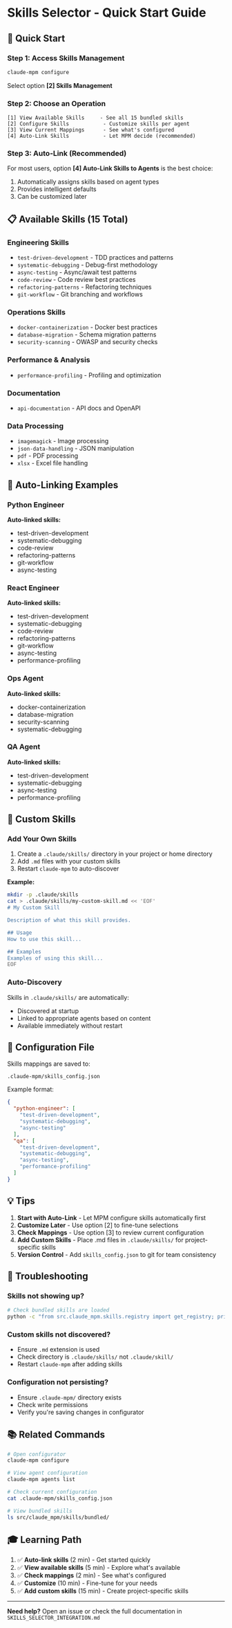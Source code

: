 # Skills Selector - Quick Start Guide

## 🚀 Quick Start

### Step 1: Access Skills Management

```bash
claude-mpm configure
```

Select option **[2] Skills Management**

### Step 2: Choose an Operation

```
[1] View Available Skills     - See all 15 bundled skills
[2] Configure Skills           - Customize skills per agent
[3] View Current Mappings      - See what's configured
[4] Auto-Link Skills           - Let MPM decide (recommended)
```

### Step 3: Auto-Link (Recommended)

For most users, option **[4] Auto-Link Skills to Agents** is the best choice:

1. Automatically assigns skills based on agent types
2. Provides intelligent defaults
3. Can be customized later

## 📋 Available Skills (15 Total)

### Engineering Skills
- `test-driven-development` - TDD practices and patterns
- `systematic-debugging` - Debug-first methodology
- `async-testing` - Async/await test patterns
- `code-review` - Code review best practices
- `refactoring-patterns` - Refactoring techniques
- `git-workflow` - Git branching and workflows

### Operations Skills
- `docker-containerization` - Docker best practices
- `database-migration` - Schema migration patterns
- `security-scanning` - OWASP and security checks

### Performance & Analysis
- `performance-profiling` - Profiling and optimization

### Documentation
- `api-documentation` - API docs and OpenAPI

### Data Processing
- `imagemagick` - Image processing
- `json-data-handling` - JSON manipulation
- `pdf` - PDF processing
- `xlsx` - Excel file handling

## 🔗 Auto-Linking Examples

### Python Engineer
**Auto-linked skills:**
- test-driven-development
- systematic-debugging
- code-review
- refactoring-patterns
- git-workflow
- async-testing

### React Engineer
**Auto-linked skills:**
- test-driven-development
- systematic-debugging
- code-review
- refactoring-patterns
- git-workflow
- async-testing
- performance-profiling

### Ops Agent
**Auto-linked skills:**
- docker-containerization
- database-migration
- security-scanning
- systematic-debugging

### QA Agent
**Auto-linked skills:**
- test-driven-development
- systematic-debugging
- async-testing
- performance-profiling

## 🎯 Custom Skills

### Add Your Own Skills

1. Create a `.claude/skills/` directory in your project or home directory
2. Add `.md` files with your custom skills
3. Restart `claude-mpm` to auto-discover

**Example:**

```bash
mkdir -p .claude/skills
cat > .claude/skills/my-custom-skill.md << 'EOF'
# My Custom Skill

Description of what this skill provides.

## Usage
How to use this skill...

## Examples
Examples of using this skill...
EOF
```

### Auto-Discovery

Skills in `.claude/skills/` are automatically:
- Discovered at startup
- Linked to appropriate agents based on content
- Available immediately without restart

## 🔧 Configuration File

Skills mappings are saved to:
```
.claude-mpm/skills_config.json
```

Example format:
```json
{
  "python-engineer": [
    "test-driven-development",
    "systematic-debugging",
    "async-testing"
  ],
  "qa": [
    "test-driven-development",
    "systematic-debugging",
    "async-testing",
    "performance-profiling"
  ]
}
```

## 💡 Tips

1. **Start with Auto-Link** - Let MPM configure skills automatically first
2. **Customize Later** - Use option [2] to fine-tune selections
3. **Check Mappings** - Use option [3] to review current configuration
4. **Add Custom Skills** - Place .md files in `.claude/skills/` for project-specific skills
5. **Version Control** - Add `skills_config.json` to git for team consistency

## 🐛 Troubleshooting

### Skills not showing up?
```bash
# Check bundled skills are loaded
python -c "from src.claude_mpm.skills.registry import get_registry; print(len(get_registry().list_skills(source='bundled')))"
```

### Custom skills not discovered?
- Ensure `.md` extension is used
- Check directory is `.claude/skills/` not `.claude/skill/`
- Restart `claude-mpm` after adding skills

### Configuration not persisting?
- Ensure `.claude-mpm/` directory exists
- Check write permissions
- Verify you're saving changes in configurator

## 📚 Related Commands

```bash
# Open configurator
claude-mpm configure

# View agent configuration
claude-mpm agents list

# Check current configuration
cat .claude-mpm/skills_config.json

# View bundled skills
ls src/claude_mpm/skills/bundled/
```

## 🎓 Learning Path

1. ✅ **Auto-link skills** (2 min) - Get started quickly
2. ✅ **View available skills** (5 min) - Explore what's available
3. ✅ **Check mappings** (2 min) - See what's configured
4. ✅ **Customize** (10 min) - Fine-tune for your needs
5. ✅ **Add custom skills** (15 min) - Create project-specific skills

---

**Need help?** Open an issue or check the full documentation in `SKILLS_SELECTOR_INTEGRATION.md`
